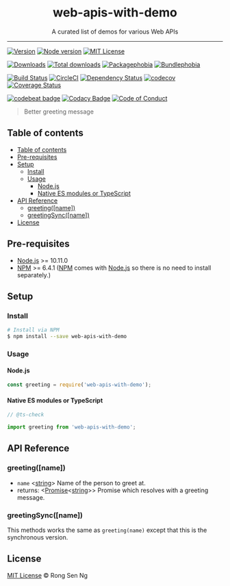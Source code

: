<div align="center" style="text-align: center;">
  <h1 style="border-bottom: none;">web-apis-with-demo</h1>

  <p>A curated list of demos for various Web APIs</p>
</div>

<hr />

[![Version][version-badge]][version-url]
[![Node version][node-version-badge]][node-version-url]
[![MIT License][mit-license-badge]][mit-license-url]

[![Downloads][downloads-badge]][downloads-url]
[![Total downloads][total-downloads-badge]][downloads-url]
[![Packagephobia][packagephobia-badge]][packagephobia-url]
[![Bundlephobia][bundlephobia-badge]][bundlephobia-url]

[![Build Status][travis-badge]][travis-url]
[![CircleCI][circleci-badge]][circleci-url]
[![Dependency Status][daviddm-badge]][daviddm-url]
[![codecov][codecov-badge]][codecov-url]
[![Coverage Status][coveralls-badge]][coveralls-url]

[![codebeat badge][codebeat-badge]][codebeat-url]
[![Codacy Badge][codacy-badge]][codacy-url]
[![Code of Conduct][coc-badge]][coc-url]

> Better greeting message

## Table of contents

- [Table of contents](#table-of-contents)
- [Pre-requisites](#pre-requisites)
- [Setup](#setup)
  - [Install](#install)
  - [Usage](#usage)
    - [Node.js](#nodejs)
    - [Native ES modules or TypeScript](#native-es-modules-or-typescript)
- [API Reference](#api-reference)
  - [greeting([name])](#greetingname)
  - [greetingSync([name])](#greetingsyncname)
- [License](#license)

## Pre-requisites

- [Node.js][nodejs-url] >= 10.11.0
- [NPM][npm-url] >= 6.4.1 ([NPM][npm-url] comes with [Node.js][nodejs-url] so there is no need to install separately.)

## Setup

### Install

```sh
# Install via NPM
$ npm install --save web-apis-with-demo
```

### Usage

#### Node.js

```js
const greeting = require('web-apis-with-demo');
```

#### Native ES modules or TypeScript

```ts
// @ts-check

import greeting from 'web-apis-with-demo';
```

## API Reference

### greeting([name])

- `name` <[string][string-mdn-url]> Name of the person to greet at.
- returns: <[Promise][promise-mdn-url]<[string][string-mdn-url]>> Promise which resolves with a greeting message.

### greetingSync([name])

This methods works the same as `greeting(name)` except that this is the synchronous version.

## License

[MIT License](https://motss.mit-license.org/) © Rong Sen Ng

<!-- References -->
[typescript-url]: https://github.com/Microsoft/TypeScript
[nodejs-url]: https://nodejs.org
[npm-url]: https://www.npmjs.com
[node-releases-url]: https://nodejs.org/en/download/releases

<!-- MDN -->
[array-mdn-url]: https://developer.mozilla.org/en-US/docs/Web/JavaScript/Reference/Global_Objects/Array
[boolean-mdn-url]: https://developer.mozilla.org/en-US/docs/Web/JavaScript/Reference/Global_Objects/Boolean
[function-mdn-url]: https://developer.mozilla.org/en-US/docs/Web/JavaScript/Reference/Global_Objects/Function
[map-mdn-url]: https://developer.mozilla.org/en-US/docs/Web/JavaScript/Reference/Global_Objects/Map
[number-mdn-url]: https://developer.mozilla.org/en-US/docs/Web/JavaScript/Reference/Global_Objects/Number
[object-mdn-url]: https://developer.mozilla.org/en-US/docs/Web/JavaScript/Reference/Global_Objects/Object
[promise-mdn-url]: https://developer.mozilla.org/en-US/docs/Web/JavaScript/Reference/Global_Objects/Promise
[regexp-mdn-url]: https://developer.mozilla.org/en-US/docs/Web/JavaScript/Reference/Global_Objects/RegExp
[set-mdn-url]: https://developer.mozilla.org/en-US/docs/Web/JavaScript/Reference/Global_Objects/Set
[string-mdn-url]: https://developer.mozilla.org/en-US/docs/Web/JavaScript/Reference/Global_Objects/String

<!-- Badges -->
[version-badge]: https://flat.badgen.net/npm/v/web-apis-with-demo
[node-version-badge]: https://flat.badgen.net/npm/node/web-apis-with-demo
[mit-license-badge]: https://flat.badgen.net/npm/license/web-apis-with-demo

[downloads-badge]: https://flat.badgen.net/npm/dm/web-apis-with-demo
[total-downloads-badge]: https://flat.badgen.net/npm/dt/web-apis-with-demo?label=total%20downloads
[packagephobia-badge]: https://flat.badgen.net/packagephobia/install/web-apis-with-demo
[bundlephobia-badge]: https://flat.badgen.net/bundlephobia/minzip/web-apis-with-demo

[travis-badge]: https://flat.badgen.net/travis/motss/web-apis-with-demo
[circleci-badge]: https://flat.badgen.net/circleci/github/motss/web-apis-with-demo
[daviddm-badge]: https://flat.badgen.net/david/dep/motss/web-apis-with-demo
[codecov-badge]: https://flat.badgen.net/codecov/c/github/motss/web-apis-with-demo?label=codecov
[coveralls-badge]: https://flat.badgen.net/coveralls/c/github/motss/web-apis-with-demo?label=coveralls

[codebeat-badge]: https://codebeat.co/badges/123
[codacy-badge]: https://api.codacy.com/project/badge/Grade/123
[coc-badge]: https://flat.badgen.net/badge/code%20of/conduct/pink

<!-- Links -->
[version-url]: https://www.npmjs.com/package/web-apis-with-demo
[node-version-url]: https://nodejs.org/en/download
[mit-license-url]: https://github.com/motss/web-apis-with-demo/blob/master/LICENSE

[downloads-url]: http://www.npmtrends.com/web-apis-with-demo
[packagephobia-url]: https://packagephobia.now.sh/result?p=web-apis-with-demo
[bundlephobia-url]: https://bundlephobia.com/result?p=web-apis-with-demo

[travis-url]: https://travis-ci.org/motss/web-apis-with-demo
[circleci-url]: https://circleci.com/gh/motss/web-apis-with-demo/tree/master
[daviddm-url]: https://david-dm.org/motss/web-apis-with-demo
[codecov-url]: https://codecov.io/gh/motss/web-apis-with-demo
[coveralls-url]: https://coveralls.io/github/motss/web-apis-with-demo?branch=master

[codebeat-url]: https://codebeat.co/projects/github-com-motss-web-apis-with-demo-master
[codacy-url]: https://www.codacy.com/app/motss/web-apis-with-demo?utm_source=github.com&amp;utm_medium=referral&amp;utm_content=motss/web-apis-with-demo&amp;utm_campaign=Badge_Grade
[coc-url]: https://github.com/motss/web-apis-with-demo/blob/master/CODE_OF_CONDUCT.md
